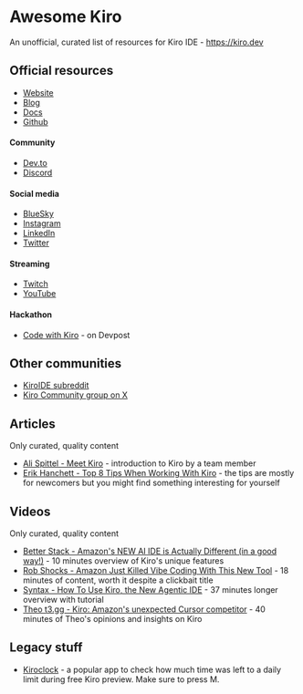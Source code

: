 # Awesome Kiro
An unofficial, curated list of resources for Kiro IDE - https://kiro.dev

## Official resources

- [Website](https://kiro.dev)
- [Blog](https://kiro.dev/blog)
- [Docs](https://docs.kiro.dev)
- [Github](https://github.com/kirodotdev/Kiro)

#### Community
- [Dev.to](https://dev.to/kirodotdev)
- [Discord](https://discord.gg/kirodotdev)

#### Social media
- [BlueSky](https://bsky.app/profile/kiro.dev)
- [Instagram](https://www.instagram.com/kirodotdev)
- [LinkedIn](https://www.linkedin.com/showcase/kirodotdev)
- [Twitter](https://x.com/kirodotdev)

#### Streaming
- [Twitch](https://www.twitch.tv/kirodotdev)
- [YouTube](https://www.youtube.com/@kirodotdev)

#### Hackathon
- [Code with Kiro](https://kiro.devpost.com) - on Devpost

## Other communities
- [KiroIDE subreddit](https://www.reddit.com/r/kiroIDE)
- [Kiro Community group on X](https://x.com/i/communities/1944853984478683582)

## Articles

Only curated, quality content

- [Ali Spittel - Meet Kiro](https://dev.to/kirodotdev/meet-kiro-4m0o) - introduction to Kiro by a team member
- [Erik Hanchett - Top 8 Tips When Working With Kiro](https://kiro.hashnode.dev/top-8-tips-when-working-with-kiro) - the tips are mostly for newcomers but you might find something interesting for yourself

## Videos

Only curated, quality content

- [Better Stack - Amazon's NEW AI IDE is Actually Different (in a good way!)](https://www.youtube.com/watch?v=Z9fUPyowRLI) - 10 minutes overview of Kiro's unique features
- [Rob Shocks - Amazon Just Killed Vibe Coding With This New Tool](https://www.youtube.com/watch?v=vbN_8kFv79A) - 18 minutes of content, worth it despite a clickbait title
- [Syntax - How To Use Kiro, the New Agentic IDE](https://www.youtube.com/watch?v=8k1g-E1qGyQ) - 37 minutes longer overview with tutorial
- [Theo t3.gg - Kiro: Amazon's unexpected Cursor competitor](https://www.youtube.com/watch?v=ca8fs7ZeA7U) - 40 minutes of Theo's opinions and insights on Kiro

## Legacy stuff

- [Kiroclock](https://kiroclock.netlify.app/) - a popular app to check how much time was left to a daily limit during free Kiro preview. Make sure to press M.
